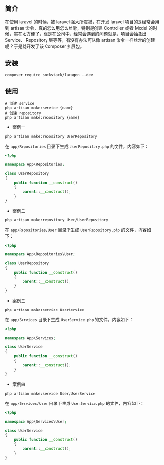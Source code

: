 ## 简介

在使用 laravel 的时候，被 laravel 强大所震撼，在开发 laravel 项目的是经常会用到 artisan 命令，真的怎么用怎么丝滑，特别是创建 Controller 或者 Model 的时候，实在太方便了，但是在公司中，经常会遇到的问题就是，项目会抽象出 Service、 Repository 层等等，有没有办法可以像 artisan 命令一样丝滑的创建呢？于是就开发了该 Composer 扩展包。

## 安装

```shell
composer require sockstack/laragen --dev
```

## 使用

```shell
# 创建 service
php artisan make:service {name}
# 创建 repository
php artisan make:repository {name}
```
- 案例一

```shell
php artisan make:repository UserRepository
```

在 `app/Repositories` 目录下生成 `UserRepository.php` 的文件，内容如下：

```php
<?php

namespace App\Repositories;

class UserRepository
{
    public function __construct()
    {
        parent::__construct();
    }
}
```

- 案例二

```shell
php artisan make:repository User/UserRepository
```

在 `app/Repositories/User` 目录下生成 `UserRepository.php` 的文件，内容如下：

```php
<?php

namespace App\Repositories\User;

class UserRepository
{
    public function __construct()
    {
        parent::__construct();
    }
}
```
- 案例三

```shell
php artisan make:service UserService
```

在 `app/Services` 目录下生成 `UserService.php` 的文件，内容如下：

```php
<?php

namespace App\Services;

class UserService
{
    public function __construct()
    {
        parent::__construct();
    }
}
```

- 案例四

```shell
php artisan make:service User/UserService
```

在 `app/Services/User` 目录下生成 `UserService.php` 的文件，内容如下：

```php
<?php

namespace App\Services\User;

class UserService
{
    public function __construct()
    {
        parent::__construct();
    }
}
```
